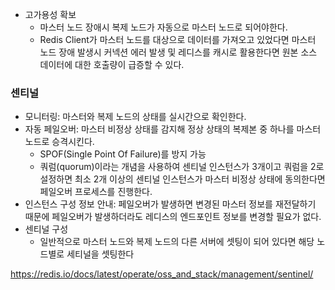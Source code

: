 
- 고가용성 확보
  - 마스터 노드 장애시 복제 노드가 자동으로 마스터 노드로 되어야한다.
  - Redis Client가 마스터 노드를 대상으로 데이터를 가져오고 있었다면 마스터 노드 장애 발생시 커넥션 에러 발생 및 레디스를 캐시로 활용한다면 원본 소스 데이터에 대한 호출량이 급증할 수 있다.

### 센티널
- 모니터링: 마스터와 복제 노드의 상태를 실시간으로 확인한다.
- 자동 페일오버: 마스터 비정상 상태를 감지해 정상 상태의 복제본 중 하나를 마스터 노드로 승격시킨다.
  - SPOF(Single Point Of Failure)를 방지 가능
  - 쿼럼(quorum)이라는 개념을 사용하여 센티널 인스턴스가 3개이고 쿼럼을 2로 설정하면 최소 2개 이상의 센티널 인스턴스가 마스터 비정상 상태에 동의한다면 페일오버 프로세스를 진행한다.
- 인스턴스 구성 정보 안내: 페일오버가 발생하면 변경된 마스터 정보를 재전달하기 때문에 페일오버가 발생하더라도 레디스의 엔드포인트 정보를 변경할 필요가 없다.
- 센티널 구성
  - 일반적으로 마스터 노드와 복제 노드의 다른 서버에 셋팅이 되어 있다면 해당 노드별로 세티널을 셋팅한다


https://redis.io/docs/latest/operate/oss_and_stack/management/sentinel/